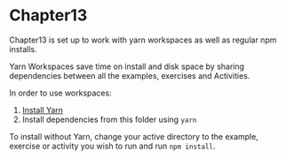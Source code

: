 # Chapter13

Chapter13 is set up to work with yarn workspaces as well as regular npm installs.

Yarn Workspaces save time on install and disk space by sharing dependencies between all the examples, exercises and Activities.

In order to use workspaces:
1. [Install Yarn](https://yarnpkg.com/lang/en/docs/install/)
2. Install dependencies from this folder using `yarn`

To install without Yarn, change your active directory to the example, exercise or activity you wish to run and run `npm install`. 
